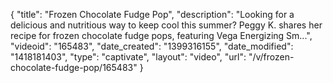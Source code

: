 {
    "title": "Frozen Chocolate Fudge Pop",
    "description": "Looking for a delicious and nutritious way to keep cool this summer? Peggy K. shares her recipe for frozen chocolate fudge pops, featuring Vega Energizing Sm...",
    "videoid": "165483",
    "date_created": "1399316155",
    "date_modified": "1418181403",
    "type": "captivate",
    "layout": "video",
    "url": "\/v\/frozen-chocolate-fudge-pop\/165483"
}